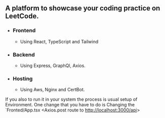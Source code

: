 ## A platform to showcase your coding practice on LeetCode.

- ### Frontend
  - Using React, TypeScript and Tailwind
- ### Backend
  - Using Express, GraphQl, Axios.
- ### Hosting
  - Using Aws, Nginx and CertBot.

If you also to run it in your system the process is usual setup of Environment.
One change that you have to do is Changing the `Fronted/App.tsx <Axios.post route to <http://localhost:3000/api>>

  
